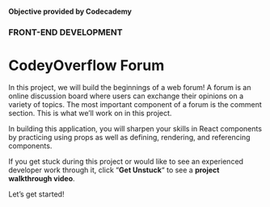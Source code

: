 #### Objective provided by Codecademy

### FRONT-END DEVELOPMENT

# CodeyOverflow Forum

In this project, we will build the beginnings of a web forum! A forum is an online discussion board where users can exchange their opinions on a variety of topics. The most important component of a forum is the comment section. This is what we’ll work on in this project.

In building this application, you will sharpen your skills in React components by practicing using props as well as defining, rendering, and referencing components.

If you get stuck during this project or would like to see an experienced developer work through it, click “**Get Unstuck**“ to see a **project walkthrough video**.

Let’s get started!
